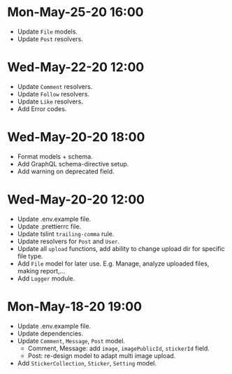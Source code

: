 # Mon-May-25-20 16:00

- Update `File` models.
- Update `Post` resolvers.

# Wed-May-22-20 12:00

- Update `Comment` resolvers.
- Update `Follow` resolvers.
- Update `Like` resolvers.
- Add Error codes.

# Wed-May-20-20 18:00

- Format models + schema.
- Add GraphQL schema-directive setup.
- Add warning on deprecated field.

# Wed-May-20-20 12:00

- Update .env.example file.
- Update .prettierrc file.
- Update tslint `trailing-comma` rule.
- Update resolvers for `Post` and `User`.
- Update all `upload` functions, add ability to change upload dir for specific file type.
- Add `File` model for later use. E.g. Manage, analyze uploaded files, making report,...
- Add `Logger` module.

# Mon-May-18-20 19:00

- Update .env.example file.
- Update dependencies.
- Update `Comment`, `Message`, `Post` model.
  - Comment, Message: add `image`, `imagePublicId`, `stickerId` field.
  - Post: re-design model to adapt multi image upload.
- Add `StickerCollection`, `Sticker`, `Setting` model.

